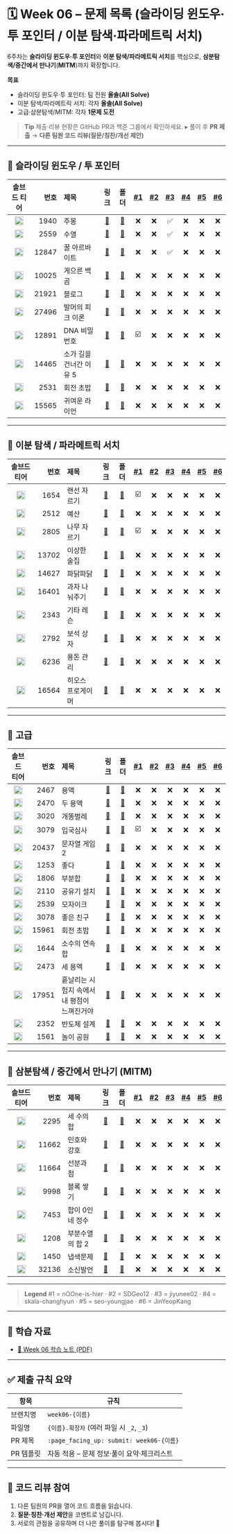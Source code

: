 # 🗓️ Week 06 – 문제 목록 (슬라이딩 윈도우·투 포인터 / 이분 탐색·파라메트릭 서치)

6주차는 **슬라이딩 윈도우·투 포인터**와 **이분 탐색/파라메트릭 서치**를 핵심으로, **삼분탐색/중간에서** **만나기**(**MITM**)까지 확장합니다.

**목표**

* 슬라이딩 윈도우·투 포인터: 팀 전원 **올솔(All Solve)**
* 이분 탐색/파라메트릭 서치: 각자 **올솔(All Solve)**
* 고급·삼분탐색/MITM: 각자 **1문제 도전**

> **Tip**
> 제출·리뷰 현황은 GitHub PR과 백준 그룹에서 확인하세요.
> ▸ 풀이 후 **PR 제출** → **다른 팀원 코드 리뷰(질문/칭찬/개선 제안)**

---

## 🔁 슬라이딩 윈도우 / 투 포인터

<!--START:PROGRESS:SLIDING_TWO_POINTER-->

|                               솔브드 티어                               |    번호 | 제목             |                      링크                     |                        폴더                       | <a href="https://github.com/nOOne-is-hier" title="nOOne-is-hier">#1</a> | <a href="https://github.com/SDGeo12" title="SDGeo12">#2</a> | <a href="https://github.com/jiyunee02" title="jiyunee02">#3</a> | <a href="https://github.com/skala-changhyun" title="skala-changhyun">#4</a> | <a href="https://github.com/seo-youngjae" title="seo-youngjae">#5</a> | <a href="https://github.com/JinYeopKang" title="JinYeopKang">#6</a> |
| :----------------------------------------------------------------: | ----: | :------------- | :-----------------------------------------: | :---------------------------------------------: | :---------------------------------------------------------------------: | :---------------------------------------------------------: | :-------------------------------------------------------------: | :-------------------------------------------------------------------------: | :-------------------------------------------------------------------: | :-----------------------------------------------------------------: |
| <img src="https://static.solved.ac/tier_small/7.svg"  width="20"/> | 1940 | 주몽 | [🔗](https://www.acmicpc.net/problem/1940) | [📁](./슬라이딩_윈도우&투_포인터/boj_1940_주몽) | ❌ | ❌ | ✅ | ❌ | ❌ | ❌ |
| <img src="https://static.solved.ac/tier_small/8.svg"  width="20"/> | 2559 | 수열 | [🔗](https://www.acmicpc.net/problem/2559) | [📁](./슬라이딩_윈도우&투_포인터/boj_2559_수열) | ❌ | ❌ | ✅ | ❌ | ❌ | ❌ |
| <img src="https://static.solved.ac/tier_small/8.svg"  width="20"/> | 12847 | 꿀 아르바이트 | [🔗](https://www.acmicpc.net/problem/12847) | [📁](./슬라이딩_윈도우&투_포인터/boj_12847_꿀_아르바이트) | ❌ | ❌ | ✅ | ❌ | ❌ | ❌ |
| <img src="https://static.solved.ac/tier_small/8.svg"  width="20"/> | 10025 | 게으른 백곰 | [🔗](https://www.acmicpc.net/problem/10025) | [📁](./슬라이딩_윈도우&투_포인터/boj_10025_게으른_백곰) | ❌ | ❌ | ❌ | ❌ | ❌ | ❌ |
| <img src="https://static.solved.ac/tier_small/8.svg"  width="20"/> | 21921 | 블로그 | [🔗](https://www.acmicpc.net/problem/21921) | [📁](./슬라이딩_윈도우&투_포인터/boj_21921_블로그) | ❌ | ❌ | ❌ | ❌ | ❌ | ❌ |
| <img src="https://static.solved.ac/tier_small/8.svg"  width="20"/> | 27496 | 발머의 피크 이론 | [🔗](https://www.acmicpc.net/problem/27496) | [📁](./슬라이딩_윈도우&투_포인터/boj_27496_발머의_피크_이론) | ❌ | ❌ | ❌ | ❌ | ❌ | ❌ |
| <img src="https://static.solved.ac/tier_small/9.svg"  width="20"/> | 12891 | DNA 비밀번호 | [🔗](https://www.acmicpc.net/problem/12891) | [📁](./슬라이딩_윈도우&투_포인터/boj_12891_DNA_비밀번호) | ☑️ | ❌ | ❌ | ❌ | ❌ | ❌ |
| <img src="https://static.solved.ac/tier_small/9.svg"  width="20"/> | 14465 | 소가 길을 건너간 이유 5 | [🔗](https://www.acmicpc.net/problem/14465) | [📁](./슬라이딩_윈도우&투_포인터/boj_14465_소가_길을_건너간_이유_5) | ❌ | ❌ | ❌ | ❌ | ❌ | ❌ |
| <img src="https://static.solved.ac/tier_small/10.svg" width="20"/> | 2531 | 회전 초밥 | [🔗](https://www.acmicpc.net/problem/2531) | [📁](./슬라이딩_윈도우&투_포인터/boj_2531_회전_초밥) | ❌ | ❌ | ❌ | ❌ | ❌ | ❌ |
| <img src="https://static.solved.ac/tier_small/10.svg" width="20"/> | 15565 | 귀여운 라이언 | [🔗](https://www.acmicpc.net/problem/15565) | [📁](./슬라이딩_윈도우&투_포인터/boj_15565_귀여운_라이언) | ❌ | ❌ | ❌ | ❌ | ❌ | ❌ |

<!--END:PROGRESS:SLIDING_TWO_POINTER-->

---

## 🔎 이분 탐색 / 파라메트릭 서치

<!--START:PROGRESS:BINARY_SEARCH-->

|                               솔브드 티어                               |    번호 | 제목        |                      링크                     |                     폴더                     | <a href="https://github.com/nOOne-is-hier" title="nOOne-is-hier">#1</a> | <a href="https://github.com/SDGeo12" title="SDGeo12">#2</a> | <a href="https://github.com/jiyunee02" title="jiyunee02">#3</a> | <a href="https://github.com/skala-changhyun" title="skala-changhyun">#4</a> | <a href="https://github.com/seo-youngjae" title="seo-youngjae">#5</a> | <a href="https://github.com/JinYeopKang" title="JinYeopKang">#6</a> |
| :----------------------------------------------------------------: | ----: | :-------- | :-----------------------------------------: | :----------------------------------------: | :---------------------------------------------------------------------: | :---------------------------------------------------------: | :-------------------------------------------------------------: | :-------------------------------------------------------------------------: | :-------------------------------------------------------------------: | :-----------------------------------------------------------------: |
| <img src="https://static.solved.ac/tier_small/9.svg"  width="20"/> | 1654 | 랜선 자르기 | [🔗](https://www.acmicpc.net/problem/1654) | [📁](./이분_탐색&파라메트릭_서치/boj_1654_랜선_자르기) | ☑️ | ❌ | ❌ | ❌ | ❌ | ❌ |
| <img src="https://static.solved.ac/tier_small/9.svg"  width="20"/> | 2512 | 예산 | [🔗](https://www.acmicpc.net/problem/2512) | [📁](./이분_탐색&파라메트릭_서치/boj_2512_예산) | ❌ | ❌ | ❌ | ❌ | ❌ | ❌ |
| <img src="https://static.solved.ac/tier_small/9.svg"  width="20"/> | 2805 | 나무 자르기 | [🔗](https://www.acmicpc.net/problem/2805) | [📁](./이분_탐색&파라메트릭_서치/boj_2805_나무_자르기) | ☑️ | ❌ | ❌ | ❌ | ❌ | ❌ |
| <img src="https://static.solved.ac/tier_small/9.svg"  width="20"/> | 13702 | 이상한 술집 | [🔗](https://www.acmicpc.net/problem/13702) | [📁](./이분_탐색&파라메트릭_서치/boj_13702_이상한_술집) | ❌ | ❌ | ❌ | ❌ | ❌ | ❌ |
| <img src="https://static.solved.ac/tier_small/9.svg"  width="20"/> | 14627 | 파닭파닭 | [🔗](https://www.acmicpc.net/problem/14627) | [📁](./이분_탐색&파라메트릭_서치/boj_14627_파닭파닭) | ❌ | ❌ | ❌ | ❌ | ❌ | ❌ |
| <img src="https://static.solved.ac/tier_small/9.svg"  width="20"/> | 16401 | 과자 나눠주기 | [🔗](https://www.acmicpc.net/problem/16401) | [📁](./이분_탐색&파라메트릭_서치/boj_16401_과자_나눠주기) | ❌ | ❌ | ❌ | ❌ | ❌ | ❌ |
| <img src="https://static.solved.ac/tier_small/10.svg" width="20"/> | 2343 | 기타 레슨 | [🔗](https://www.acmicpc.net/problem/2343) | [📁](./이분_탐색&파라메트릭_서치/boj_2343_기타_레슨) | ❌ | ❌ | ❌ | ❌ | ❌ | ❌ |
| <img src="https://static.solved.ac/tier_small/10.svg" width="20"/> | 2792 | 보석 상자 | [🔗](https://www.acmicpc.net/problem/2792) | [📁](./이분_탐색&파라메트릭_서치/boj_2792_보석_상자) | ❌ | ❌ | ❌ | ❌ | ❌ | ❌ |
| <img src="https://static.solved.ac/tier_small/10.svg" width="20"/> | 6236 | 용돈 관리 | [🔗](https://www.acmicpc.net/problem/6236) | [📁](./이분_탐색&파라메트릭_서치/boj_6236_용돈_관리) | ❌ | ❌ | ❌ | ❌ | ❌ | ❌ |
| <img src="https://static.solved.ac/tier_small/10.svg" width="20"/> | 16564 | 히오스 프로게이머 | [🔗](https://www.acmicpc.net/problem/16564) | [📁](./이분_탐색&파라메트릭_서치/boj_16564_히오스_프로게이머) | ❌ | ❌ | ❌ | ❌ | ❌ | ❌ |

<!--END:PROGRESS:BINARY_SEARCH-->

---

## 🧠 고급

<!--START:PROGRESS:ADVANCED-->

|                               솔브드 티어                               |    번호 | 제목                       |                      링크                     |                       폴더                      | <a href="https://github.com/nOOne-is-hier" title="nOOne-is-hier">#1</a> | <a href="https://github.com/SDGeo12" title="SDGeo12">#2</a> | <a href="https://github.com/jiyunee02" title="jiyunee02">#3</a> | <a href="https://github.com/skala-changhyun" title="skala-changhyun">#4</a> | <a href="https://github.com/seo-youngjae" title="seo-youngjae">#5</a> | <a href="https://github.com/JinYeopKang" title="JinYeopKang">#6</a> |
| :----------------------------------------------------------------: | ----: | :----------------------- | :-----------------------------------------: | :-------------------------------------------: | :---------------------------------------------------------------------: | :---------------------------------------------------------: | :-------------------------------------------------------------: | :-------------------------------------------------------------------------: | :-------------------------------------------------------------------: | :-----------------------------------------------------------------: |
| <img src="https://static.solved.ac/tier_small/11.svg" width="20"/> | 2467 | 용액 | [🔗](https://www.acmicpc.net/problem/2467) | [📁](./고급/boj_2467_용액) | ❌ | ❌ | ❌ | ❌ | ❌ | ❌ |
| <img src="https://static.solved.ac/tier_small/11.svg" width="20"/> | 2470 | 두 용액 | [🔗](https://www.acmicpc.net/problem/2470) | [📁](./고급/boj_2470_두_용액) | ❌ | ❌ | ❌ | ❌ | ❌ | ❌ |
| <img src="https://static.solved.ac/tier_small/11.svg" width="20"/> | 3020 | 개똥벌레 | [🔗](https://www.acmicpc.net/problem/3020) | [📁](./고급/boj_3020_개똥벌레) | ❌ | ❌ | ❌ | ❌ | ❌ | ❌ |
| <img src="https://static.solved.ac/tier_small/11.svg" width="20"/> | 3079 | 입국심사 | [🔗](https://www.acmicpc.net/problem/3079) | [📁](./고급/boj_3079_입국심사) | ☑️ | ❌ | ❌ | ❌ | ❌ | ❌ |
| <img src="https://static.solved.ac/tier_small/11.svg" width="20"/> | 20437 | 문자열 게임 2 | [🔗](https://www.acmicpc.net/problem/20437) | [📁](./고급/boj_20437_문자열_게임_2) | ❌ | ❌ | ❌ | ❌ | ❌ | ❌ |
| <img src="https://static.solved.ac/tier_small/12.svg" width="20"/> | 1253 | 좋다 | [🔗](https://www.acmicpc.net/problem/1253) | [📁](./고급/boj_1253_좋다) | ❌ | ❌ | ❌ | ❌ | ❌ | ❌ |
| <img src="https://static.solved.ac/tier_small/12.svg" width="20"/> | 1806 | 부분합 | [🔗](https://www.acmicpc.net/problem/1806) | [📁](./고급/boj_1806_부분합) | ❌ | ❌ | ❌ | ❌ | ❌ | ❌ |
| <img src="https://static.solved.ac/tier_small/12.svg" width="20"/> | 2110 | 공유기 설치 | [🔗](https://www.acmicpc.net/problem/2110) | [📁](./고급/boj_2110_공유기_설치) | ❌ | ❌ | ❌ | ❌ | ❌ | ❌ |
| <img src="https://static.solved.ac/tier_small/12.svg" width="20"/> | 2539 | 모자이크 | [🔗](https://www.acmicpc.net/problem/2539) | [📁](./고급/boj_2539_모자이크) | ❌ | ❌ | ❌ | ❌ | ❌ | ❌ |
| <img src="https://static.solved.ac/tier_small/12.svg" width="20"/> | 3078 | 좋은 친구 | [🔗](https://www.acmicpc.net/problem/3078) | [📁](./고급/boj_3078_좋은_친구) | ❌ | ❌ | ❌ | ❌ | ❌ | ❌ |
| <img src="https://static.solved.ac/tier_small/12.svg" width="20"/> | 15961 | 회전 초밥 | [🔗](https://www.acmicpc.net/problem/15961) | [📁](./고급/boj_15961_회전_초밥) | ❌ | ❌ | ❌ | ❌ | ❌ | ❌ |
| <img src="https://static.solved.ac/tier_small/13.svg" width="20"/> | 1644 | 소수의 연속합 | [🔗](https://www.acmicpc.net/problem/1644) | [📁](./고급/boj_1644_소수의_연속합) | ❌ | ❌ | ❌ | ❌ | ❌ | ❌ |
| <img src="https://static.solved.ac/tier_small/13.svg" width="20"/> | 2473 | 세 용액 | [🔗](https://www.acmicpc.net/problem/2473) | [📁](./고급/boj_2473_세_용액) | ❌ | ❌ | ❌ | ❌ | ❌ | ❌ |
| <img src="https://static.solved.ac/tier_small/13.svg" width="20"/> | 17951 | 흩날리는 시험지 속에서 내 평점이 느껴진거야 | [🔗](https://www.acmicpc.net/problem/17951) | [📁](./고급/boj_17951_흩날리는_시험지_속에서_내_평점이_느껴진거야) | ❌ | ❌ | ❌ | ❌ | ❌ | ❌ |
| <img src="https://static.solved.ac/tier_small/14.svg" width="20"/> | 2352 | 반도체 설계 | [🔗](https://www.acmicpc.net/problem/2352) | [📁](./고급/boj_2352_반도체_설계) | ❌ | ❌ | ❌ | ❌ | ❌ | ❌ |
| <img src="https://static.solved.ac/tier_small/15.svg" width="20"/> | 1561 | 놀이 공원 | [🔗](https://www.acmicpc.net/problem/1561) | [📁](./고급/boj_1561_놀이_공원) | ❌ | ❌ | ❌ | ❌ | ❌ | ❌ |

<!--END:PROGRESS:ADVANCED-->

---

## 🔺 삼분탐색 / 중간에서 만나기 (MITM)

<!--START:PROGRESS:TERNARY_MITM-->

|                               솔브드 티어                               |    번호 | 제목         |                      링크                     |                     폴더                     | <a href="https://github.com/nOOne-is-hier" title="nOOne-is-hier">#1</a> | <a href="https://github.com/SDGeo12" title="SDGeo12">#2</a> | <a href="https://github.com/jiyunee02" title="jiyunee02">#3</a> | <a href="https://github.com/skala-changhyun" title="skala-changhyun">#4</a> | <a href="https://github.com/seo-youngjae" title="seo-youngjae">#5</a> | <a href="https://github.com/JinYeopKang" title="JinYeopKang">#6</a> |
| :----------------------------------------------------------------: | ----: | :--------- | :-----------------------------------------: | :----------------------------------------: | :---------------------------------------------------------------------: | :---------------------------------------------------------: | :-------------------------------------------------------------: | :-------------------------------------------------------------------------: | :-------------------------------------------------------------------: | :-----------------------------------------------------------------: |
| <img src="https://static.solved.ac/tier_small/12.svg" width="20"/> | 2295 | 세 수의 합 | [🔗](https://www.acmicpc.net/problem/2295) | [📁](./삼분_탐색&중간에서_만나기/boj_2295_세_수의_합) | ❌ | ❌ | ❌ | ❌ | ❌ | ❌ |
| <img src="https://static.solved.ac/tier_small/12.svg" width="20"/> | 11662 | 민호와 강호 | [🔗](https://www.acmicpc.net/problem/11662) | [📁](./삼분_탐색&중간에서_만나기/boj_11662_민호와_강호) | ❌ | ❌ | ❌ | ❌ | ❌ | ❌ |
| <img src="https://static.solved.ac/tier_small/12.svg" width="20"/> | 11664 | 선분과 점 | [🔗](https://www.acmicpc.net/problem/11664) | [📁](./삼분_탐색&중간에서_만나기/boj_11664_선분과_점) | ❌ | ❌ | ❌ | ❌ | ❌ | ❌ |
| <img src="https://static.solved.ac/tier_small/13.svg" width="20"/> | 9998 | 블록 쌓기 | [🔗](https://www.acmicpc.net/problem/9998) | [📁](./삼분_탐색&중간에서_만나기/boj_9998_블록_쌓기) | ❌ | ❌ | ❌ | ❌ | ❌ | ❌ |
| <img src="https://static.solved.ac/tier_small/14.svg" width="20"/> | 7453 | 합이 0인 네 정수 | [🔗](https://www.acmicpc.net/problem/7453) | [📁](./삼분_탐색&중간에서_만나기/boj_7453_합이_0인_네_정수) | ❌ | ❌ | ❌ | ❌ | ❌ | ❌ |
| <img src="https://static.solved.ac/tier_small/15.svg" width="20"/> | 1208 | 부분수열의 합 2 | [🔗](https://www.acmicpc.net/problem/1208) | [📁](./삼분_탐색&중간에서_만나기/boj_1208_부분수열의_합_2) | ❌ | ❌ | ❌ | ❌ | ❌ | ❌ |
| <img src="https://static.solved.ac/tier_small/15.svg" width="20"/> | 1450 | 냅색문제 | [🔗](https://www.acmicpc.net/problem/1450) | [📁](./삼분_탐색&중간에서_만나기/boj_1450_냅색문제) | ❌ | ❌ | ❌ | ❌ | ❌ | ❌ |
| <img src="https://static.solved.ac/tier_small/15.svg" width="20"/> | 32136 | 소신발언 | [🔗](https://www.acmicpc.net/problem/32136) | [📁](./삼분_탐색&중간에서_만나기/boj_32136_소신발언) | ❌ | ❌ | ❌ | ❌ | ❌ | ❌ |

<!--END:PROGRESS:TERNARY_MITM-->

---

> **Legend**
> \#1 = nOOne-is-hier · #2 = SDGeo12 · #3 = jiyunee02 · #4 = skala-changhyun · #5 = seo-youngjae · #6 = JinYeopKang

---

## 📝 학습 자료

* [📄 Week 06 학습 노트 (PDF)](../../docs/study-note-week06.pdf)

---

## ✅ 제출 규칙 요약

| 항목     | 규칙                                     |
| ------ | -------------------------------------- |
| 브랜치명   | `week06-{이름}`                          |
| 파일명    | `{이름}.확장자` (여러 파일 시 `_2`, `_3`)        |
| PR 제목  | `:page_facing_up: submit: week06-{이름}` |
| PR 템플릿 | 자동 적용 – 문제 정보·풀이 요약·체크리스트              |

---

## 💬 코드 리뷰 참여

1. 다른 팀원의 PR을 열어 코드 흐름을 읽습니다.
2. **질문·칭찬·개선 제안**을 코멘트로 남깁니다.
3. 서로의 관점을 공유하며 더 나은 풀이를 탐구해 봅시다! 🚀
